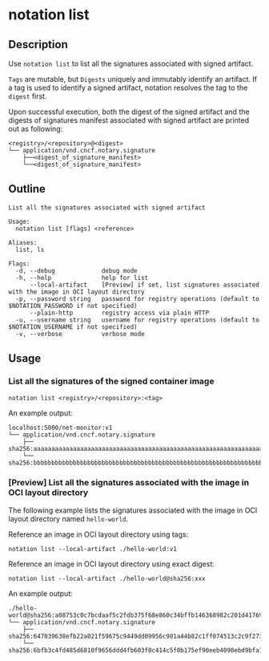 # notation list

## Description

Use `notation list` to list all the signatures associated with signed artifact.

`Tags` are mutable, but `Digests` uniquely and immutably identify an artifact. If a tag is used to identify a signed artifact, notation resolves the tag to the `digest` first.

Upon successful execution, both the digest of the signed artifact and the digests of signatures manifest associated with signed artifact are printed out as following:

```shell
<registry>/<repository>@<digest>
└── application/vnd.cncf.notary.signature
    ├──<digest_of_signature_manifest>
    └──<digest_of_signature_manifest>
```

## Outline

```text
List all the signatures associated with signed artifact

Usage:
  notation list [flags] <reference>

Aliases:
  list, ls

Flags:
  -d, --debug             debug mode
  -h, --help              help for list
      --local-artifact    [Preview] if set, list signatures associated with the image in OCI layout directory
  -p, --password string   password for registry operations (default to $NOTATION_PASSWORD if not specified)
      --plain-http        registry access via plain HTTP
  -u, --username string   username for registry operations (default to $NOTATION_USERNAME if not specified)
  -v, --verbose           verbose mode
```

## Usage

### List all the signatures of the signed container image

```shell
notation list <registry>/<repository>:<tag>
```

An example output:

```shell
localhost:5000/net-monitor:v1
└── application/vnd.cncf.notary.signature
    ├── sha256:aaaaaaaaaaaaaaaaaaaaaaaaaaaaaaaaaaaaaaaaaaaaaaaaaaaaaaaaaaaaaaaa
    └── sha256:bbbbbbbbbbbbbbbbbbbbbbbbbbbbbbbbbbbbbbbbbbbbbbbbbbbbbbbbbbbbbbbb
```

### [Preview] List all the signatures associated with the image in OCI layout directory

The following example lists the signatures associated with the image in OCI layout directory named `hello-world`.

Reference an image in OCI layout directory using tags:

```shell
notation list --local-artifact ./hello-world:v1
```

Reference an image in OCI layout directory using exact digest:

```shell
notation list --local-artifact ./hello-world@sha256:xxx
```

An example output:

```shell
./hello-world@sha256:a08753c0c7bcdaaf5c2fdb375f68e860c34bffb146368982c201d41769e1763c
└── application/vnd.cncf.notary.signature
    ├── sha256:647039638efb22a021f59675c9449dd09956c981a44b82c1ff074513c2c9f273
    └── sha256:6bfb3c4fd485d6810f9656ddd4fb603f0c414c5f0b175ef90eeb4090ebd9bfa1
```
